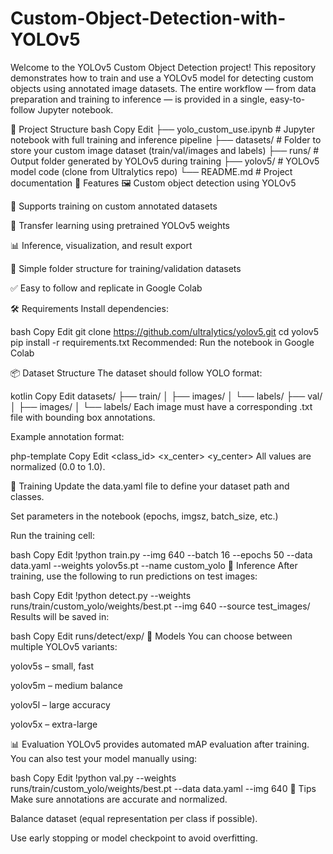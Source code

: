 # Custom-Object-Detection-with-YOLOv5

Welcome to the YOLOv5 Custom Object Detection project! This repository demonstrates how to train and use a YOLOv5 model for detecting custom objects using annotated image datasets. The entire workflow — from data preparation and training to inference — is provided in a single, easy-to-follow Jupyter notebook.

📁 Project Structure
bash
Copy
Edit
├── yolo_custom_use.ipynb       # Jupyter notebook with full training and inference pipeline
├── datasets/                   # Folder to store your custom image dataset (train/val/images and labels)
├── runs/                       # Output folder generated by YOLOv5 during training
├── yolov5/                     # YOLOv5 model code (clone from Ultralytics repo)
└── README.md                   # Project documentation
🚀 Features
🖼️ Custom object detection using YOLOv5

🧪 Supports training on custom annotated datasets

🧠 Transfer learning using pretrained YOLOv5 weights

📊 Inference, visualization, and result export

📁 Simple folder structure for training/validation datasets

✅ Easy to follow and replicate in Google Colab

🛠️ Requirements
Install dependencies:

bash
Copy
Edit
git clone https://github.com/ultralytics/yolov5.git
cd yolov5
pip install -r requirements.txt
Recommended: Run the notebook in Google Colab

📦 Dataset Structure
The dataset should follow YOLO format:

kotlin
Copy
Edit
datasets/
├── train/
│   ├── images/
│   └── labels/
├── val/
│   ├── images/
│   └── labels/
Each image must have a corresponding .txt file with bounding box annotations.

Example annotation format:

php-template
Copy
Edit
<class_id> <x_center> <y_center> <width> <height>
All values are normalized (0.0 to 1.0).

🧪 Training
Update the data.yaml file to define your dataset path and classes.

Set parameters in the notebook (epochs, imgsz, batch_size, etc.)

Run the training cell:

bash
Copy
Edit
!python train.py --img 640 --batch 16 --epochs 50 --data data.yaml --weights yolov5s.pt --name custom_yolo
🎯 Inference
After training, use the following to run predictions on test images:

bash
Copy
Edit
!python detect.py --weights runs/train/custom_yolo/weights/best.pt --img 640 --source test_images/
Results will be saved in:

bash
Copy
Edit
runs/detect/exp/
🧠 Models
You can choose between multiple YOLOv5 variants:

yolov5s – small, fast

yolov5m – medium balance

yolov5l – large accuracy

yolov5x – extra-large

📊 Evaluation
YOLOv5 provides automated mAP evaluation after training. You can also test your model manually using:

bash
Copy
Edit
!python val.py --weights runs/train/custom_yolo/weights/best.pt --data data.yaml --img 640
📌 Tips
Make sure annotations are accurate and normalized.

Balance dataset (equal representation per class if possible).

Use early stopping or model checkpoint to avoid overfitting.
